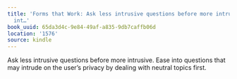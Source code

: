 ```yaml
---
title: 'Forms that Work: Ask less intrusive questions before more intrusive. Ease
  int…'
book_uuid: 65da3d4c-9e84-49af-a835-9db7caffb06d
location: '1576'
source: kindle
---
```


Ask less intrusive questions before more intrusive. Ease into questions that may intrude on the user’s privacy by dealing with neutral topics first.